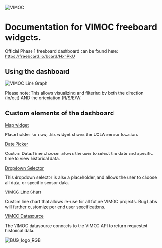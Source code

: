 ![VIMOC](https://github.com/buglabs/VIMOC/raw/master/files/pictures/VIMOC.PNG)

# Documentation for VIMOC freeboard widgets. 

Official Phase 1 freeboard dashboard can be found here:
https://freeboard.io/board/HxhPkU

## Using the dashboard
![VIMOC Line Graph](https://github.com/buglabs/VIMOC/raw/master/files/pictures/VIMOClinegraph.PNG)




Please note: This allows visualizing and filtering by both the direction (in/out) AND the orientation (N/S/E/W)

## Custom elements of the dashboard

[Map widget](https://www.dropbox.com/s/ttnektk5v7ddpax/vimocMap.js?raw=1)

Place holder for now, this widget shows the UCLA sensor location.

[Date Picker](https://www.dropbox.com/s/jiiik5ypdeqobgc/datetimepicker_widget.js?raw=1)

Custom Data/Time chooser allows the user to select the date and specific time to view historical data.

[Dropdown Selector](https://www.dropbox.com/s/q6eqjn4t645tehg/dropdown_command_small.js?raw=1)

This dropdown selector is also a placeholder, and allows the user to choose all data, or specific sensor data.

[VIMOC Line Chart](https://www.dropbox.com/s/uf704syow20tvm5/vimocChartDer.js?raw=1)

Custom line chart that allows re-use for all future VIMOC projects.  Bug Labs will further customize per end user specifications.

[VIMOC Datasource](https://www.dropbox.com/s/3xh7geybvvsb1a3/vimocDatasource.js?raw=1)

The VIMOC datasource connects to the VIMOC API to return requested historical data.



![BUG_logo_RGB](https://github.com/buglabs/VIMOC/raw/master/files/pictures/BUG_logo_RGB.PNG)
